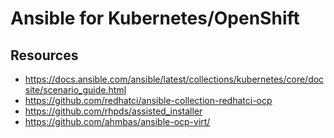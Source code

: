 # Ansible for Kubernetes/OpenShift

## Resources
- https://docs.ansible.com/ansible/latest/collections/kubernetes/core/docsite/scenario_guide.html
- https://github.com/redhatci/ansible-collection-redhatci-ocp
- https://github.com/rhpds/assisted_installer
- https://github.com/ahmbas/ansible-ocp-virt/
